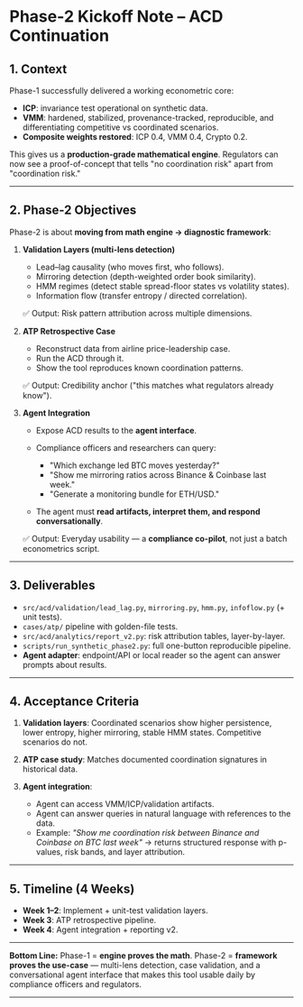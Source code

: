# **Phase-2 Kickoff Note – ACD Continuation**

## **1. Context**

Phase-1 successfully delivered a working econometric core:

* **ICP**: invariance test operational on synthetic data.
* **VMM**: hardened, stabilized, provenance-tracked, reproducible, and differentiating competitive vs coordinated scenarios.
* **Composite weights restored**: ICP 0.4, VMM 0.4, Crypto 0.2.

This gives us a **production-grade mathematical engine**. Regulators can now see a proof-of-concept that tells "no coordination risk" apart from "coordination risk."

---

## **2. Phase-2 Objectives**

Phase-2 is about **moving from math engine → diagnostic framework**:

1. **Validation Layers (multi-lens detection)**

   * Lead–lag causality (who moves first, who follows).
   * Mirroring detection (depth-weighted order book similarity).
   * HMM regimes (detect stable spread-floor states vs volatility states).
   * Information flow (transfer entropy / directed correlation).

   ✅ Output: Risk pattern attribution across multiple dimensions.

2. **ATP Retrospective Case**

   * Reconstruct data from airline price-leadership case.
   * Run the ACD through it.
   * Show the tool reproduces known coordination patterns.

   ✅ Output: Credibility anchor ("this matches what regulators already know").

3. **Agent Integration**

   * Expose ACD results to the **agent interface**.
   * Compliance officers and researchers can query:

     * "Which exchange led BTC moves yesterday?"
     * "Show me mirroring ratios across Binance & Coinbase last week."
     * "Generate a monitoring bundle for ETH/USD."
   * The agent must **read artifacts, interpret them, and respond conversationally**.

   ✅ Output: Everyday usability — a **compliance co-pilot**, not just a batch econometrics script.

---

## **3. Deliverables**

* `src/acd/validation/lead_lag.py`, `mirroring.py`, `hmm.py`, `infoflow.py` (+ unit tests).
* `cases/atp/` pipeline with golden-file tests.
* `src/acd/analytics/report_v2.py`: risk attribution tables, layer-by-layer.
* `scripts/run_synthetic_phase2.py`: full one-button reproducible pipeline.
* **Agent adapter**: endpoint/API or local reader so the agent can answer prompts about results.

---

## **4. Acceptance Criteria**

1. **Validation layers**: Coordinated scenarios show higher persistence, lower entropy, higher mirroring, stable HMM states. Competitive scenarios do not.
2. **ATP case study**: Matches documented coordination signatures in historical data.
3. **Agent integration**:

   * Agent can access VMM/ICP/validation artifacts.
   * Agent can answer queries in natural language with references to the data.
   * Example: *"Show me coordination risk between Binance and Coinbase on BTC last week"* → returns structured response with p-values, risk bands, and layer attribution.

---

## **5. Timeline (4 Weeks)**

* **Week 1–2**: Implement + unit-test validation layers.
* **Week 3**: ATP retrospective pipeline.
* **Week 4**: Agent integration + reporting v2.

---

**Bottom Line:**
Phase-1 = **engine proves the math**.
Phase-2 = **framework proves the use-case** — multi-lens detection, case validation, and a conversational agent interface that makes this tool usable daily by compliance officers and regulators.

---



